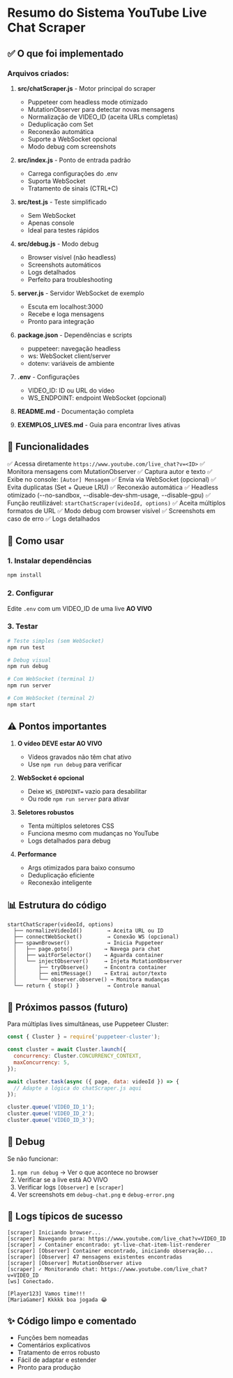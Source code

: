 # Resumo do Sistema YouTube Live Chat Scraper

## ✅ O que foi implementado

### Arquivos criados:

1. **src/chatScraper.js** - Motor principal do scraper
   - Puppeteer com headless mode otimizado
   - MutationObserver para detectar novas mensagens
   - Normalização de VIDEO_ID (aceita URLs completas)
   - Deduplicação com Set
   - Reconexão automática
   - Suporte a WebSocket opcional
   - Modo debug com screenshots

2. **src/index.js** - Ponto de entrada padrão
   - Carrega configurações do .env
   - Suporta WebSocket
   - Tratamento de sinais (CTRL+C)

3. **src/test.js** - Teste simplificado
   - Sem WebSocket
   - Apenas console
   - Ideal para testes rápidos

4. **src/debug.js** - Modo debug
   - Browser visível (não headless)
   - Screenshots automáticos
   - Logs detalhados
   - Perfeito para troubleshooting

5. **server.js** - Servidor WebSocket de exemplo
   - Escuta em localhost:3000
   - Recebe e loga mensagens
   - Pronto para integração

6. **package.json** - Dependências e scripts
   - puppeteer: navegação headless
   - ws: WebSocket client/server
   - dotenv: variáveis de ambiente

7. **.env** - Configurações
   - VIDEO_ID: ID ou URL do vídeo
   - WS_ENDPOINT: endpoint WebSocket (opcional)

8. **README.md** - Documentação completa
9. **EXEMPLOS_LIVES.md** - Guia para encontrar lives ativas

## 🎯 Funcionalidades

✅ Acessa diretamente `https://www.youtube.com/live_chat?v=<ID>`
✅ Monitora mensagens com MutationObserver
✅ Captura autor e texto
✅ Exibe no console: `[Autor] Mensagem`
✅ Envia via WebSocket (opcional)
✅ Evita duplicatas (Set + Queue LRU)
✅ Reconexão automática
✅ Headless otimizado (--no-sandbox, --disable-dev-shm-usage, --disable-gpu)
✅ Função reutilizável: `startChatScraper(videoId, options)`
✅ Aceita múltiplos formatos de URL
✅ Modo debug com browser visível
✅ Screenshots em caso de erro
✅ Logs detalhados

## 🚀 Como usar

### 1. Instalar dependências
```bash
npm install
```

### 2. Configurar
Edite `.env` com um VIDEO_ID de uma live **AO VIVO**

### 3. Testar
```bash
# Teste simples (sem WebSocket)
npm run test

# Debug visual
npm run debug

# Com WebSocket (terminal 1)
npm run server

# Com WebSocket (terminal 2)
npm start
```

## ⚠️ Pontos importantes

1. **O vídeo DEVE estar AO VIVO**
   - Vídeos gravados não têm chat ativo
   - Use `npm run debug` para verificar

2. **WebSocket é opcional**
   - Deixe `WS_ENDPOINT=` vazio para desabilitar
   - Ou rode `npm run server` para ativar

3. **Seletores robustos**
   - Tenta múltiplos seletores CSS
   - Funciona mesmo com mudanças no YouTube
   - Logs detalhados para debug

4. **Performance**
   - Args otimizados para baixo consumo
   - Deduplicação eficiente
   - Reconexão inteligente

## 📊 Estrutura do código

```
startChatScraper(videoId, options)
  ├── normalizeVideoId()        → Aceita URL ou ID
  ├── connectWebSocket()        → Conexão WS (opcional)
  ├── spawnBrowser()            → Inicia Puppeteer
  │   ├── page.goto()          → Navega para chat
  │   ├── waitForSelector()    → Aguarda container
  │   └── injectObserver()     → Injeta MutationObserver
  │       ├── tryObserve()     → Encontra container
  │       ├── emitMessage()    → Extrai autor/texto
  │       └── observer.observe() → Monitora mudanças
  └── return { stop() }         → Controle manual
```

## 🔮 Próximos passos (futuro)

Para múltiplas lives simultâneas, use Puppeteer Cluster:

```javascript
const { Cluster } = require('puppeteer-cluster');

const cluster = await Cluster.launch({
  concurrency: Cluster.CONCURRENCY_CONTEXT,
  maxConcurrency: 5,
});

await cluster.task(async ({ page, data: videoId }) => {
  // Adapte a lógica do chatScraper.js aqui
});

cluster.queue('VIDEO_ID_1');
cluster.queue('VIDEO_ID_2');
cluster.queue('VIDEO_ID_3');
```

## 🐛 Debug

Se não funcionar:

1. `npm run debug` → Ver o que acontece no browser
2. Verificar se a live está AO VIVO
3. Verificar logs `[Observer]` e `[scraper]`
4. Ver screenshots em `debug-chat.png` e `debug-error.png`

## 📝 Logs típicos de sucesso

```
[scraper] Iniciando browser...
[scraper] Navegando para: https://www.youtube.com/live_chat?v=VIDEO_ID
[scraper] ✓ Container encontrado: yt-live-chat-item-list-renderer
[scraper] [Observer] Container encontrado, iniciando observação...
[scraper] [Observer] 47 mensagens existentes encontradas
[scraper] [Observer] MutationObserver ativo
[scraper] ✓ Monitorando chat: https://www.youtube.com/live_chat?v=VIDEO_ID
[ws] Conectado.

[Player123] Vamos time!!!
[MariaGamer] Kkkkk boa jogada 😂
```

## ✨ Código limpo e comentado

- Funções bem nomeadas
- Comentários explicativos
- Tratamento de erros robusto
- Fácil de adaptar e estender
- Pronto para produção
